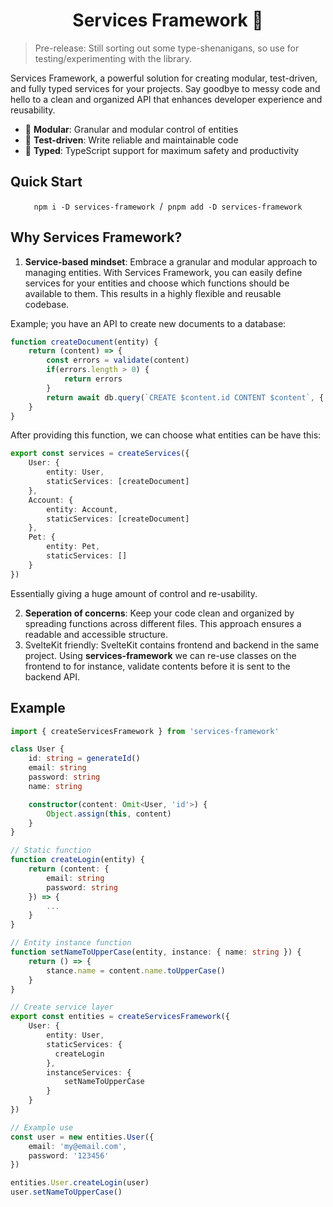 <h1 align="center">Services Framework 🚀</h1>

> Pre-release: Still sorting out some type-shenanigans, so use for testing/experimenting with the library.

Services Framework, a powerful solution for creating modular, test-driven, and fully typed services for your projects. Say goodbye to messy code and hello to a clean and organized API that enhances developer experience and reusability.

- 🤩 **Modular**: Granular and modular control of entities
- 🧪 **Test-driven**: Write reliable and maintainable code
- 💫 **Typed**: TypeScript support for maximum safety and productivity

## Quick Start

<p align="center">
	<code>npm i -D services-framework</code>
	 / 
	<code>pnpm add -D services-framework</code>
</p>

## Why Services Framework?

1. **Service-based mindset**: Embrace a granular and modular approach to managing entities. With Services Framework, you can easily define services for your entities and choose which functions should be available to them. This results in a highly flexible and reusable codebase.

Example; you have an API to create new documents to a database:

```ts
function createDocument(entity) {
    return (content) => {
        const errors = validate(content)
        if(errors.length > 0) {
            return errors
        }
        return await db.query(`CREATE $content.id CONTENT $content`, { content })
    }
}
```

After providing this function, we can choose what entities can be have this:

```ts
export const services = createServices({
    User: {
        entity: User,
        staticServices: [createDocument]
    },
    Account: {
        entity: Account,
        staticServices: [createDocument]
    },
    Pet: {
        entity: Pet,
        staticServices: []
    }
})
```

Essentially giving a huge amount of control and re-usability.

2. **Seperation of concerns**: Keep your code clean and organized by spreading functions across different files. This approach ensures a readable and accessible structure.
3. SvelteKit friendly: SvelteKit contains frontend and backend in the same project. Using **services-framework** we can re-use classes on the frontend to for instance, validate contents before it is sent to the backend API.

## Example

```ts
import { createServicesFramework } from 'services-framework'

class User {
    id: string = generateId()
    email: string
    password: string
    name: string

    constructor(content: Omit<User, 'id'>) {
        Object.assign(this, content)
    }
}

// Static function
function createLogin(entity) {
    return (content: {
        email: string
        password: string
    }) => {
        ...
    }
}

// Entity instance function
function setNameToUpperCase(entity, instance: { name: string }) {
    return () => {
        stance.name = content.name.toUpperCase()
    }
}

// Create service layer
export const entities = createServicesFramework({
    User: {
        entity: User,
        staticServices: {
          createLogin
        },
        instanceServices: {
            setNameToUpperCase
        }
    }
})

// Example use
const user = new entities.User({ 
    email: 'my@email.com', 
    password: '123456'
})

entities.User.createLogin(user)
user.setNameToUpperCase()

```

<div style='margin-bottom: 100px;'> </div>
